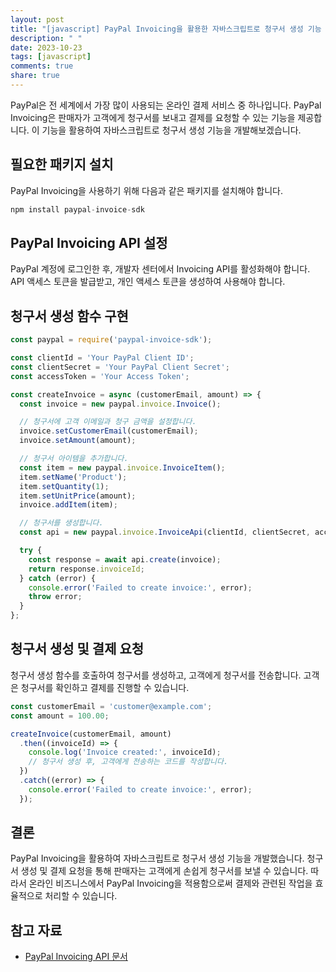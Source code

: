 ```yaml
---
layout: post
title: "[javascript] PayPal Invoicing을 활용한 자바스크립트로 청구서 생성 기능 개발하기"
description: " "
date: 2023-10-23
tags: [javascript]
comments: true
share: true
---
```


PayPal은 전 세계에서 가장 많이 사용되는 온라인 결제 서비스 중 하나입니다. PayPal Invoicing은 판매자가 고객에게 청구서를 보내고 결제를 요청할 수 있는 기능을 제공합니다. 이 기능을 활용하여 자바스크립트로 청구서 생성 기능을 개발해보겠습니다.

## 필요한 패키지 설치

PayPal Invoicing을 사용하기 위해 다음과 같은 패키지를 설치해야 합니다.

```javascript
npm install paypal-invoice-sdk
```

## PayPal Invoicing API 설정

PayPal 계정에 로그인한 후, 개발자 센터에서 Invoicing API를 활성화해야 합니다. API 액세스 토큰을 발급받고, 개인 액세스 토큰을 생성하여 사용해야 합니다.

## 청구서 생성 함수 구현

```javascript
const paypal = require('paypal-invoice-sdk');

const clientId = 'Your PayPal Client ID';
const clientSecret = 'Your PayPal Client Secret';
const accessToken = 'Your Access Token';

const createInvoice = async (customerEmail, amount) => {
  const invoice = new paypal.invoice.Invoice();

  // 청구서에 고객 이메일과 청구 금액을 설정합니다.
  invoice.setCustomerEmail(customerEmail);
  invoice.setAmount(amount);

  // 청구서 아이템을 추가합니다.
  const item = new paypal.invoice.InvoiceItem();
  item.setName('Product');
  item.setQuantity(1);
  item.setUnitPrice(amount);
  invoice.addItem(item);

  // 청구서를 생성합니다.
  const api = new paypal.invoice.InvoiceApi(clientId, clientSecret, accessToken);

  try {
    const response = await api.create(invoice);
    return response.invoiceId;
  } catch (error) {
    console.error('Failed to create invoice:', error);
    throw error;
  }
};
```

## 청구서 생성 및 결제 요청

청구서 생성 함수를 호출하여 청구서를 생성하고, 고객에게 청구서를 전송합니다. 고객은 청구서를 확인하고 결제를 진행할 수 있습니다.

```javascript
const customerEmail = 'customer@example.com';
const amount = 100.00;

createInvoice(customerEmail, amount)
  .then((invoiceId) => {
    console.log('Invoice created:', invoiceId);
    // 청구서 생성 후, 고객에게 전송하는 코드를 작성합니다.
  })
  .catch((error) => {
    console.error('Failed to create invoice:', error);
  });
```

## 결론

PayPal Invoicing을 활용하여 자바스크립트로 청구서 생성 기능을 개발했습니다. 청구서 생성 및 결제 요청을 통해 판매자는 고객에게 손쉽게 청구서를 보낼 수 있습니다. 따라서 온라인 비즈니스에서 PayPal Invoicing을 적용함으로써 결제와 관련된 작업을 효율적으로 처리할 수 있습니다.

## 참고 자료

- [PayPal Invoicing API 문서](https://developer.paypal.com/docs/api/invoicing/v1/)